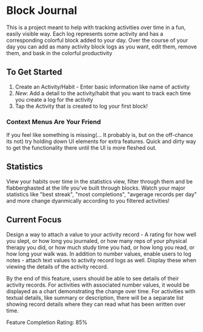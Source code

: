 # Block Journal 

This is a project meant to help with tracking activities over time in a fun, easily visible way. 
Each log represents some activity and has a corresponding colorful block added to your day. Over the course of your day
you can add as many activity block logs as you want, edit them, remove them, and bask in the colorful productivity

## To Get Started
1. Create an Activity/Habit - Enter basic information like name of activity
2. *New*: Add a detail to the activity/habit that you want to track each time you create a log for the activity
3. Tap the Activity that is created to log your first block!


### Context Menus Are Your Friend
If you feel like something is missing(... It probably is, but on the off-chance its not) try holding down UI elements for extra features. Quick and dirty way to get the functionality there until the UI is more fleshed out.

## Statistics
View your habits over time in the statistics view, filter through them and be flabberghasted at the life you've built through blocks. Watch your major statistics like "best streak", "most completions", "avgerage records per day" and more change dyanmically according to you filtered activities!

## Current Focus
Design a way to attach a value to your activity record - A rating for how well you slept, or how long you journaled, or how many reps of your physical therapy you did, or how much study time you had, or how long you read, or how long your walk was. In addition to number values, enable users to log notes - attach text values to activity record logs as well. Display these when viewing the details of the activity record.

By the end of this feature, users should be able to see details of their activity records. For activities with associated number values, it would be displayed as a chart demonstrating the change over time. For activities with textual details, like summary or description, there will be a separate list showing record details where they can read what has been written over time.

Feature Completion Rating: 85%
